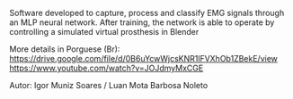 Software developed to capture, process and classify EMG signals through an MLP neural network. 
After training, the network is able to operate by controlling a simulated virtual prosthesis in Blender

More details in Porguese (Br): https://drive.google.com/file/d/0B6uYcwWjcsKNR1lFVXhOb1ZBekE/view 
https://www.youtube.com/watch?v=JOJdmyMxCGE

Autor: Igor Muniz Soares / Luan Mota Barbosa Noleto